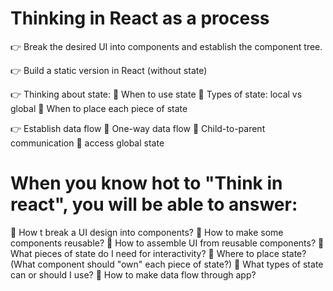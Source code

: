# Thinking in React as a process

👉 Break the desired UI into components and establish the component tree.

👉 Build a static version in React (without state)

👉 Thinking about state:
🔹 When to use state
🔹 Types of state: local vs global
🔹 When to place each piece of state

👉 Establish data flow
🔹 One-way data flow
🔹 Child-to-parent communication
🔹 access global state

# When you know hot to "Think in react", you will be able to answer:

🤔 How t break a UI design into components?
🤔 How to make some components reusable?
🤔 How to assemble UI from reusable components?
🤔 What pieces of state do I need for interactivity?
🤔 Where to place state? (What component should "own" each piece of state?)
🤔 What types of state can or should I use?
🤔 How to make data flow through app?
